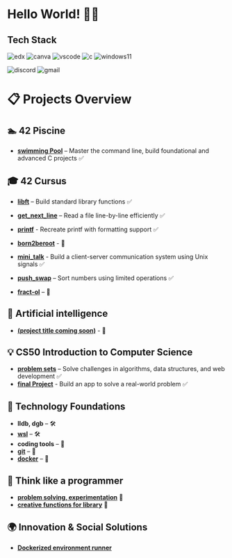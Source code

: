 # Hello World! 🌱✨

## Tech Stack
![edx](https://img.shields.io/badge/Edx-193A3E?style=for-the-badge&logo=edx&logoColor=white)
![canva](https://img.shields.io/badge/Canva-%2300C4CC.svg?&style=for-the-badge&logo=Canva&logoColor=white)
![vscode](https://img.shields.io/badge/VSCode-0078D4?style=for-the-badge&logo=visual%20studio%20code&logoColor=white)
![c](https://img.shields.io/badge/C-00599C?style=for-the-badge&logo=c&logoColor=white)
![windows11](https://img.shields.io/badge/Windows_11-0078d4?style=for-the-badge&logo=windows-11&logoColor=white)

![discord](https://img.shields.io/badge/Discord-5865F2?style=for-the-badge&logo=discord&logoColor=white)
![gmail](https://img.shields.io/badge/Gmail-D14836?style=for-the-badge&logo=gmail&logoColor=white)

# 📋 Projects Overview

## 🏊 42 Piscine
- **[swimming Pool](https://github.com/PhongBuiMinh/Piscine42Heilbronn_November2024)** – Master the command line, build foundational and advanced C projects ✅

## 🎓 42 Cursus
- **[libft](https://github.com/PhongBuiMinh/Cursus42Heilbronn_March2025/tree/master/Circle00/Libft)** – Build standard library functions ✅
  
- **[get_next_line](https://github.com/PhongBuiMinh/Cursus42Heilbronn_March2025/tree/master/Circle01/get_next_line)** – Read a file line-by-line efficiently ✅
- **[printf](https://github.com/PhongBuiMinh/Cursus42Heilbronn_March2025/tree/master/Circle01/printf)** - Recreate printf with formatting support ✅
- **[born2beroot](https://github.com/PhongBuiMinh/Cursus42Heilbronn_March2025/tree/master/Circle01/Born2beRoot)** - 🔄

- **[mini_talk](https://github.com/PhongBuiMinh/Cursus42Heilbronn_March2025/tree/master/Circle02/minitalk)** - Build a client-server communication system using Unix signals ✅
- **[push_swap](https://github.com/PhongBuiMinh/Cursus42Heilbronn_March2025/tree/master/Circle02/push_swap)** – Sort numbers using limited operations ✅
- **[fract-ol](https://github.com/PhongBuiMinh/Cursus42Heilbronn_March2025/tree/master/Circle02/fractol)** – 🔄

## 🤖 Artificial intelligence
- **[(project title coming soon)](https://github.com/PhongBuiMinh/Artificial-Intelligence_March2025)** - 🔄

## 💡 CS50 Introduction to Computer Science
- **[problem sets](https://github.com/code50/144224325)** – Solve challenges in algorithms, data structures, and web development ✅
- **[final Project](https://github.com/me50/Fonh123)** - Build an app to solve a real-world problem ✅

## 🧱 Technology Foundations
- **lldb, dgb** – 🛠
- **[wsl]()** – 🛠
- **coding tools** – 🔄
- **[git](https://github.com/PhongBuiMinh/Technology_foundation/blob/master/intro-git.md)** – 🔄
- **[docker](https://github.com/PhongBuiMinh/Technology_foundation/blob/master/intro-docker.md)** – 🔄

## 🧩 Think like a programmer
- **[problem solving, experimentation](https://github.com/PhongBuiMinh/Think_like_a_programmer)** 🔄
- **[creative functions for library]()** 🔄

## 🌍 Innovation & Social Solutions
- **[Dockerized environment runner](https://github.com/PhongBuiMinh/Dockerized-Environment-Runner)**

<!--
Here are some ideas to get you started:

- 🔭 I’m currently working on ...
- 🌱 I’m currently learning ...
- 👯 I’m looking to collaborate on ...
- 🤔 I’m looking for help with ...
- 💬 Ask me about ...
- 📫 How to reach me: ...
- 😄 Pronouns: ...
- ⚡ Fun fact: ...
-->
